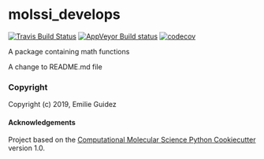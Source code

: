 molssi_develops
==============================
[//]: # (Badges)
[![Travis Build Status](https://travis-ci.org/REPLACE_WITH_OWNER_ACCOUNT/molssi_develops.png)](https://travis-ci.org/REPLACE_WITH_OWNER_ACCOUNT/molssi_develops)
[![AppVeyor Build status](https://ci.appveyor.com/api/projects/status/REPLACE_WITH_APPVEYOR_LINK/branch/master?svg=true)](https://ci.appveyor.com/project/REPLACE_WITH_OWNER_ACCOUNT/molssi_develops/branch/master)
[![codecov](https://codecov.io/gh/REPLACE_WITH_OWNER_ACCOUNT/molssi_develops/branch/master/graph/badge.svg)](https://codecov.io/gh/REPLACE_WITH_OWNER_ACCOUNT/molssi_develops/branch/master)

A package containing math functions

A change to README.md file
### Copyright

Copyright (c) 2019, Emilie Guidez


#### Acknowledgements
 
Project based on the 
[Computational Molecular Science Python Cookiecutter](https://github.com/molssi/cookiecutter-cms) version 1.0.
